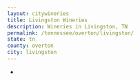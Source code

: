 ```yaml
---
layout: citywineries
title: Livingston Wineries
description: Wineries in Livingston, TN
permalink: /tennessee/overton/livingston/
state: tn
county: overton
city: livingston
---
```

-
